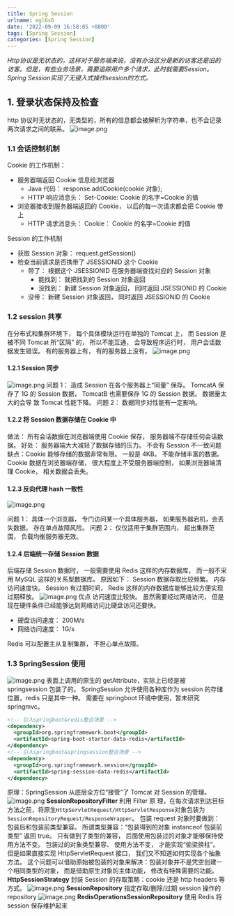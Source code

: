 ```yaml
---
title: Spring Session
urlname: egl6s6
date: '2022-09-09 16:58:05 +0800'
tags: [Spring Session]
categories: [Spring Session]
---
```

*Http协议是无状态的，这样对于服务端来说，没有办法区分是新的访客还是旧的访客。但是，有些业务场景，需要追踪用户多个请求，此时就需要Session。Spring Session实现了无侵入式操作session的方式。*
<!-- more -->

## 1. 登录状态保持及检查

http 协议时无状态的，无类型的，所有的信息都会被解析为字符串，也不会记录两次请求之间的联系。
![image.png](springsession/image.png)

### 1.1 会话控制机制

Cookie 的工作机制：

- 服务器端返回 Cookie 信息给浏览器
  - Java 代码： response.addCookie(cookie 对象);
  - HTTP 响应消息头： Set-Cookie: Cookie 的名字=Cookie 的值
- 浏览器接收到服务器端返回的 Cookie， 以后的每一次请求都会把 Cookie 带上
  - HTTP 请求消息头： Cookie： Cookie 的名字=Cookie 的值

Session 的工作机制

- 获取 Session 对象： request.getSession()
- 检查当前请求是否携带了 JSESSIONID 这个 Cookie
  - 带了： 根据这个 JSESSIONID 在服务器端查找对应的 Session 对象
    - 能找到： 就把找到的 Session 对象返回
    - 没找到： 新建 Session 对象返回， 同时返回 JSESSIONID 的 Cookie
  - 没带： 新建 Session 对象返回， 同时返回 JSESSIONID 的 Cookie

### 1.2 session 共享

在分布式和集群环境下， 每个具体模块运行在单独的 Tomcat 上， 而 Session 是被不同 Tomcat 所“区隔” 的， 所以不能互通， 会导致程序运行时， 用户会话数据发生错误。 有的服务器上有， 有的服务器上没有。
![image.png](springsession/image-1669761689137.png)

#### 1.2.1 Session 同步

![image.png](springsession/image-1669761690725.png)
问题 1： 造成 Session 在各个服务器上“同量” 保存。 TomcatA 保存了 1G 的 Session 数据， TomcatB 也需要保存 1G 的 Session 数据。 数据量太大的会导
致 Tomcat 性能下降。
问题 2： 数据同步对性能有一定影响。

#### 1.2.2 将 Session 数据存储在 Cookie 中

做法： 所有会话数据在浏览器端使用 Cookie 保存， 服务器端不存储任何会话数据。
好处： 服务器端大大减轻了数据存储的压力。 不会有 Session 不一致问题
缺点：Cookie 能够存储的数据非常有限。 一般是 4KB。 不能存储丰富的数据。
Cookie 数据在浏览器端存储， 很大程度上不受服务器端控制， 如果浏览器端清理 Cookie， 相关数据会丢失。

#### 1.2.3 反向代理 hash 一致性

![image.png](springsession/image-1669761695888.png)

问题 1： 具体一个浏览器， 专门访问某一个具体服务器， 如果服务器宕机，会丢失数据。 存在单点故障风险。
问题 2： 仅仅适用于集群范围内， 超出集群范围， 负载均衡服务器无效。

#### 1.2.4 后端统一存储 Session 数据

后端存储 Session 数据时， 一般需要使用 Redis 这样的内存数据库， 而一般不采用 MySQL 这样的关系型数据库。 原因如下：
Session 数据存取比较频繁。 内存访问速度快。
Session 有过期时间， Redis 这样的内存数据库能够比较方便实现过期释放。
![image.png](springsession/image-1669761698049.png)
优点
访问速度比较快。 虽然需要经过网络访问， 但是现在硬件条件已经能够达到网络访问比硬盘访问还要快。

- 硬盘访问速度： 200M/s
- 网络访问速度： 1G/s

Redis 可以配置主从复制集群， 不担心单点故障。

### 1.3 SpringSession 使用

![image.png](springsession/image-1669761700481.png)
表面上调用的原生的 getAttribute，实际上已经是被 springsession 包装了的。
SpringSession 允许使用各种库作为 session 的存储位置，redis 只是其中一种。
需要在 springboot 环境中使用，暂未研究 springmvc。

```xml
<!-- 引入springboot&redis整合场景 -->
<dependency>
  <groupId>org.springframework.boot</groupId>
  <artifactId>spring-boot-starter-data-redis</artifactId>
</dependency>
<!-- 引入springboot&springsession整合场景 -->
<dependency>
  <groupId>org.springframework.session</groupId>
  <artifactId>spring-session-data-redis</artifactId>
</dependency>
```

原理：SpringSession 从底层全方位“接管”了 Tomcat 对 Session 的管理。
![image.png](springsession/image-1669761703240.png)
**SessionRepositoryFilter**
利用 Filter 原 理，在每次请求到达目标方法之前，将原生`HttpServletRequest/HttpServletResponse`对象包装为`SessionRepositoryRequest/ResponseWrapper`。
包装 request 对象时要做到： 包装后和包装前类型兼容。 所谓类型兼容：“包装得到的对象 instanceof 包装前类型” 返回 true。
只有做到了类型的兼容， 后面使用包装过的对象才能够保持使用方法不变。 包装过的对象类型兼容、 使用方法不变， 才能实现“偷梁换柱”。
但是如果直接实现 HttpServletRequest 接口， 我们又不知道如何实现各个抽象方法。 这个问题可以借助原始被包装的对象来解决：包装对象并不是凭空创建一个相同类型的对象， 而是借助原生对象的主体功能， 修改有特殊需要的功能。
**HttpSessionStrategy**
封装 Session 的存取策略：cookie 还是 http headers 等方式。
![image.png](springsession/image-1669761708008.png)
**SessionRepository**
指定存取/删除/过期 session 操作的 repository
![image.png](springsession/image-1669761709545.png)
**RedisOperationsSessionRepository**
使用 Redis 将 session 保存维护起来
